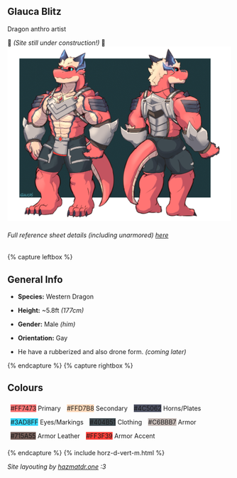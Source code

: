 ## Glauca Blitz
Dragon anthro artist

🚧 *(Site still under construction!)* 🚧
[![Refsheet Image](/assets/img/glaucablitz-refsheet-1200.png)](/assets/img/glaucablitz-refsheet-full.png)
###### Full reference sheet details (including unarmored) [here](https://www.furaffinity.net/view/38281915/)
{% capture leftbox %}

## General Info
- **Species:** Western Dragon
- **Height:** ~5.8ft *(177cm)*
- **Gender:** Male *(him)*
- **Orientation:** Gay

- He have a rubberized and also drone form. *(coming later)*

{% endcapture %}
{% capture rightbox %}

## Colours
<span style="display: flex; flex-wrap: wrap">
	<span style="padding: 0.5em"><span class="colorbox darktext" style="background-color: #FF7473">#FF7473</span> Primary</span>
	<span style="padding: 0.5em"><span class="colorbox darktext" style="background-color: #FFD7B8">#FFD7B8</span> Secondary</span>
	<span style="padding: 0.5em"><span class="colorbox lighttext" style="background-color: #4C5062">#4C5062</span> Horns/Plates</span>
	<span style="padding: 0.5em"><span class="colorbox darktext" style="background-color: #3AD8FF">#3AD8FF</span> Eyes/Markings</span>
	<span style="padding: 0.5em"><span class="colorbox lighttext" style="background-color: #404B51">#404B51</span> Clothing</span>
	<span style="padding: 0.5em"><span class="colorbox darktext" style="background-color: #C6BBB7">#C6BBB7</span> Armor</span>
	<span style="padding: 0.5em"><span class="colorbox lighttext" style="background-color: #715A55">#715A55</span> Armor Leather</span>
	<span style="padding: 0.5em"><span class="colorbox darktext" style="background-color: #FF3F39">#FF3F39</span> Armor Accent</span>
</span>

{% endcapture %}
{% include horz-d-vert-m.html %}

*Site layouting by [hazmatdr.one](https://hazmatdr.one/) :3*